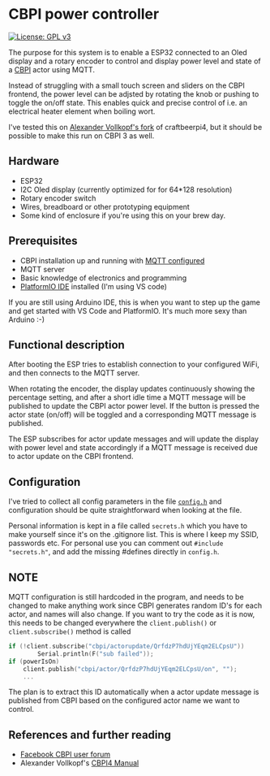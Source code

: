 # CBPI power controller

[![License: GPL v3](https://img.shields.io/badge/License-GPLv3-blue.svg)](https://github.com/erlend71/mqtt_power/blob/master/LICENSE)

The purpose for this system is to enable a ESP32 connected to an Oled display and a rotary encoder to control and display power level and state of a [CBPI](http://www.craftbeerpi.com/) actor using MQTT.

Instead of struggling with a small touch screen and sliders on the CBPI frontend, the power level can be adjsted by rotating the knob or pushing to toggle the on/off state. This enables quick and precise control of i.e. an electrical heater element when boiling wort.

I've tested this on [Alexander Vollkopf's fork](https://github.com/avollkopf/craftbeerpi4) of craftbeerpi4, but it should be possible to make this run on CBPI 3 as well.

## Hardware

* ESP32
* I2C Oled display (currently optimized for for 64*128 resolution)
* Rotary encoder switch
* Wires, breadboard or other prototyping equipment
* Some kind of enclosure if you're using this on your brew day.

## Prerequisites

* CBPI installation up and running with [MQTT configured](https://openbrewing.gitbook.io/craftbeerpi4_support/readme/craftbeerpi-4-server/mqtt-connectivity)
* MQTT server
* Basic knowledge of electronics and programming
* [PlatformIO IDE](https://platformio.org/) installed (I'm using VS code)
  
If you are still using Arduino IDE, this is when you want to step up the game and get started with VS Code and PlatformIO. It's much more sexy than Arduino :-)
  
## Functional description

After booting the ESP tries to establish connection to your configured WiFi, and then connects to the MQTT server.

When rotating the encoder, the display updates continuously showing the percentage setting, and after a short idle time a MQTT message will be published to update the CBPI actor power level. If the button is pressed the actor state (on/off) will be toggled and a corresponding MQTT message is published.

The ESP subscribes for actor update messages and will update the display with power level and state accordingly if a MQTT message is received due to actor update on the CBPI frontend.

## Configuration

I've tried to collect all config parameters  in the file [`config.h`](https://github.com/erlend71/mqtt_power/blob/master/src/config.h) and configuration should be quite straightforward when looking at the file.

Personal information is kept in a file called `secrets.h` which you have to make yourself since it's on the .gitignore list. This is where I keep my SSID, passwords etc. For personal use you can comment out `#include "secrets.h"`, and add the missing #defines directly in `config.h`.

## NOTE

MQTT configuration is still hardcoded in the program, and needs to be changed to make anything work since CBPI generates random ID's for each actor, and names will also change. If you want to try the code as it is now, this needs to be changed everywhere the `client.publish()` or `client.subscribe()` method is called

```CPP
if (!client.subscribe("cbpi/actorupdate/QrfdzP7hdUjYEqm2ELCpsU"))
        Serial.println(F("sub failed"));
if (powerIsOn)
    client.publish("cbpi/actor/QrfdzP7hdUjYEqm2ELCpsU/on", "");
    ...
```

The plan is to extract this ID automatically when a actor update message is published from CBPI based on the configured actor name we want to control.

## References and further reading

* [Facebook CBPI user forum](https://www.facebook.com/groups/craftbeerpi/)
* Alexander Vollkopf's [CBPI4 Manual](https://openbrewing.gitbook.io/craftbeerpi4_support/)
